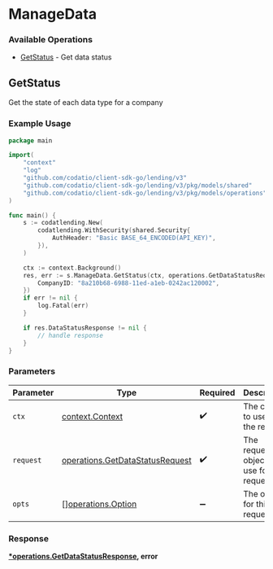 # ManageData

### Available Operations

* [GetStatus](#getstatus) - Get data status

## GetStatus

Get the state of each data type for a company

### Example Usage

```go
package main

import(
	"context"
	"log"
	"github.com/codatio/client-sdk-go/lending/v3"
	"github.com/codatio/client-sdk-go/lending/v3/pkg/models/shared"
	"github.com/codatio/client-sdk-go/lending/v3/pkg/models/operations"
)

func main() {
    s := codatlending.New(
        codatlending.WithSecurity(shared.Security{
            AuthHeader: "Basic BASE_64_ENCODED(API_KEY)",
        }),
    )

    ctx := context.Background()
    res, err := s.ManageData.GetStatus(ctx, operations.GetDataStatusRequest{
        CompanyID: "8a210b68-6988-11ed-a1eb-0242ac120002",
    })
    if err != nil {
        log.Fatal(err)
    }

    if res.DataStatusResponse != nil {
        // handle response
    }
}
```

### Parameters

| Parameter                                                                          | Type                                                                               | Required                                                                           | Description                                                                        |
| ---------------------------------------------------------------------------------- | ---------------------------------------------------------------------------------- | ---------------------------------------------------------------------------------- | ---------------------------------------------------------------------------------- |
| `ctx`                                                                              | [context.Context](https://pkg.go.dev/context#Context)                              | :heavy_check_mark:                                                                 | The context to use for the request.                                                |
| `request`                                                                          | [operations.GetDataStatusRequest](../../models/operations/getdatastatusrequest.md) | :heavy_check_mark:                                                                 | The request object to use for the request.                                         |
| `opts`                                                                             | [][operations.Option](../../models/operations/option.md)                           | :heavy_minus_sign:                                                                 | The options for this request.                                                      |


### Response

**[*operations.GetDataStatusResponse](../../models/operations/getdatastatusresponse.md), error**


